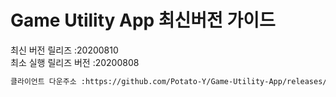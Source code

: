 # Game Utility App 최신버전 가이드

최신 버전 릴리즈 :20200810<br>
최소 실행 릴리즈 버전 :20200808<br>
```txt
클라이언트 다운주소 :https://github.com/Potato-Y/Game-Utility-App/releases/download/v1.0.1/UpdateClient.exe입니다.
```
